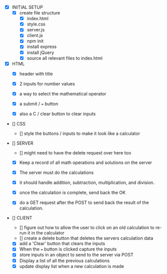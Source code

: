 - [x] INITIAL SETUP
    - [x] create file structure
        - [x] index.html
        - [x] style.css
        - [x] server.js
        - [x] client.js
        - [x] npm init
        - [x] install express
        - [x] install jQuery
        - [x] source all relevant files to index.html

- [x] HTML
    - [x] header with title
    - [x] 2 inputs for number values
    - [x] a way to select the mathematical operator
    - [x] a submit / `=` button
    - [x] also a C / clear button to clear inputs


- [] CSS
    - [] style the buttons / inputs to make it look like a calculator


- [] SERVER
    - [] might need to have the delete request over here too
    - [x] Keep a record of all math operations and solutions on the server
    - [x] The server must do the calculations
    - [x] it should handle addition, subtraction, multiplication, and division.
    - [x] once the calculation is complete, send back the OK
    - [x] do a GET request after the POST to send back the result of the calculation.


- [] CLIENT
    - [] figure out how to allow the user to click on an old calculation to re-run it in the calculator
    - [] create a delete button that deletes the servers calculation data
    - [x] add a 'Clear' button that clears the inputs
    - [x] When the `=` button is clicked capture the inputs
    - [x] store inputs in an object to send to the server via POST
    - [x] Display a list of all the previous calculations
    - [x] update display list when a new calculation is made